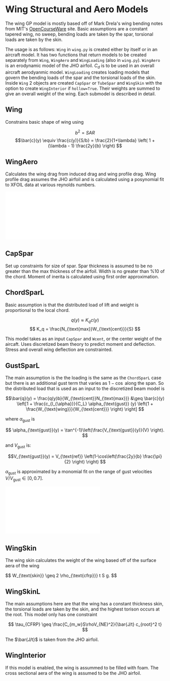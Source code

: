 # Wing Structural and Aero Models

The wing GP model is mostly based off of Mark Drela's wing bending notes from MIT's [OpenCourseWare](https://ocw.mit.edu/courses/aeronautics-and-astronautics/16-01-unified-engineering-i-ii-iii-iv-fall-2005-spring-2006/systems-labs-06/spl10.pdf) site.  Basic assumptions are a constant tapered wing, no sweep, bending loads are taken by the spar, torsional loads are taken by the skin.

The usage is as follows: `Wing` in `wing.py` is created either by itself or in an aircraft model.  It has two functions that return models to be created separately from `Wing`, `WingAero` and `WingLoading` (also in `wing.py`). `WingAero` is an erodynamic model of the JHO airfoil.  $C_d$ is to be used in an overall aircraft aerodyanmic model. `WingLoading` creates loading models that govern the bending loads of the spar and the torsional loads of the skin.  Inside `Wing` 2 objects are created `CapSpar` or `TubeSpar` and `WingSkin` with the option to create `WingInterior` if `hollow=True`.  Their weights are summed to give an overall weight of the wing.  Each submodel is described in detail. 

## Wing

Constrains basic shape of wing using 

$$ b^2 = SAR$$
$$\bar{c}(y) \equiv \frac{c(y)}{S/b} = \frac{2}{1+\lambda} \left( 1 + (\lambda - 1) \frac{2y}{b} \right) $$

## WingAero

Calculates the wing drag from induced drag and wing profile drag.  Wing profile drag assumes the JHO airfoil and is calculated using a posynomial fit to XFOIL data at various reynolds numbers. 

![JHO drag polars](jho1polarfit.py)

## CapSpar

Set up constraints for size of spar. Spar thickness is assumed to be no greater than the max thickness of the airfoil.  Width is no greater than %10 of the chord.  Moment of inerita is calculated using first order approximation. 

## ChordSparL

Basic assumption is that the distributed load of lift and weight is proportional to the local chord. 

$$ q(y) \approx K_q c(y) $$
$$ K_q = \frac{N_{\text{max}}W_{\text{cent}}}{S} $$

This model takes as an input `CapSpar` and `Wcent`, or the center weight of the aircaft.  Uses discretized beam theory to predict moment and deflection.  Stress and overall wing deflection are constrainted. 

## GustSparL

The main assumption is the the loading is the same as the `ChordSparL` case but there is an additional gust term that varies as $1-\cos$ along the span. So the distributed load that is used as an input to the discretized beam model is

$$\bar{q}(y) = \frac{q(y)b}{W_{\text{cent}}N_{\text{max}}} &\geq \bar{c}(y) \left[1 + \frac{c_{l_{\alpha}}}{C_L} \alpha_{\text{gust}} (y) \left(1 + \frac{W_{\text{wing}}}{W_{\text{cent}}} \right) \right] $$

where $\alpha_{\text{gust}}$ is

$$ \alpha_{\text{gust}}(y)  = \tan^{-1}\left(\frac{V_{\text{gust}}(y)}{V}
 \right). $$

 and $V_{\text{gust}}$ is:

 $$V_{\text{gust}}(y) = V_{\text{ref}} \left(1-\cos\left(\frac{2y}{b} \frac{\pi}{2} \right) \right) $$

 $\alpha_{\text{gust}}$ is approximated by a monomial fit on the range of gust velocities $V/V_{\text{gust}} \in [0, 0.7]$.

![gust loading diagram](gustloaddiagram.pdf)


## WingSkin

The wing skin calculates the weight of the wing based off of the surface aera of the wing

$$ W_{\text{skin}} \geq 2 \rho_{\text{cfrp}}} t S g. $$

## WingSkinL

The main assumptions here are that the wing has a constant thickness skin, the torsional loads are taken by the skin, and the highest torison occurs at the root.  This model only has one constraint

$$ \tau_{CFRP} \geq \frac{C_{m_w}S\rhoV_{NE}^2}{\bar{J/t} c_{root}^2 t} $$

The $\bar{J/t}$ is taken from the JHO airfoil.

## WingInterior

If this model is enabled, the wing is assummed to be filled with foam.  The cross sectional aera of the wing is assumed to be the JHO airfoil. 
